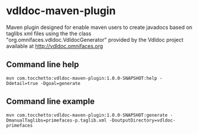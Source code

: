 # vdldoc-maven-plugin

Maven plugin designed for enable maven users to create javadocs based on taglibs xml files using the the class "org.omnifaces.vdldoc.VdldocGenerator" provided by the Vdldoc project available at http://vdldoc.omnifaces.org  

## Command line help

    mvn com.tocchetto:vdldoc-maven-plugin:1.0.0-SNAPSHOT:help -Ddetail=true -Dgoal=generate 

## Command line example

    mvn com.tocchetto:vdldoc-maven-plugin:1.0.0-SNAPSHOT:generate -DmanualTaglibs=primefaces-p.taglib.xml -DoutputDirectory=vdldoc-primefaces
